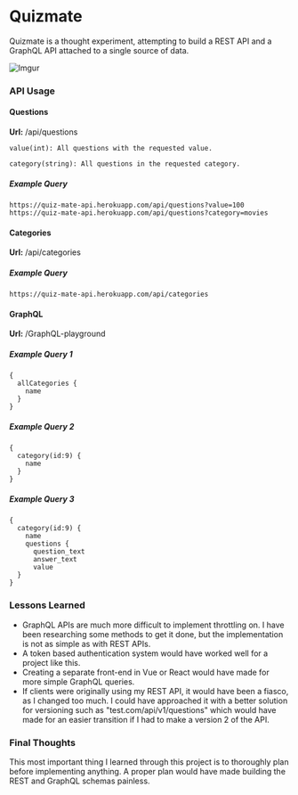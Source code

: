 # Quizmate
Quizmate is a thought experiment, attempting to build a REST API and a GraphQL API attached to a single source of data. 

![Imgur](https://i.imgur.com/0x21V50.png)

### API Usage

#### Questions
**Url:** /api/questions 
    
    value(int): All questions with the requested value.
    
    category(string): All questions in the requested category.

##### Example Query
```
https://quiz-mate-api.herokuapp.com/api/questions?value=100
https://quiz-mate-api.herokuapp.com/api/questions?category=movies
```

#### Categories
**Url:** /api/categories

##### Example Query
```
https://quiz-mate-api.herokuapp.com/api/categories
```

#### GraphQL
**Url:** /GraphQL-playground

##### Example Query 1
```
{
  allCategories {
    name
  }
}
```

##### Example Query 2
```
{
  category(id:9) {
    name
  }
}
```

##### Example Query 3
```
{
  category(id:9) {
    name
    questions {
      question_text
      answer_text
      value
  }
}
```

### Lessons Learned
- GraphQL APIs are much more difficult to implement throttling on.  I have been researching some methods to get it done, but the implementation is not as simple as with REST APIs.
- A token based authentication system would have worked well for a project like this.  
- Creating a separate front-end in Vue or React would have made for more simple GraphQL queries.
- If clients were originally using my REST API, it would have been a fiasco, as I changed too much.  I could have approached it with a better solution for versioning such as "test.com/api/v1/questions" which would have made for an easier transition if I had to make a version 2 of the API.

### Final Thoughts
This most important thing I learned through this project is to thoroughly plan before implementing anything. A proper plan would have made building the REST and GraphQL schemas painless.  

